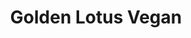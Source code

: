 ---
title:  "Golden Lotus Vegan"
address: "341-343 King Street, Newtown, NSW 2042"
voucher_link: "https://order.goldenlotus-vegan.com/"
delivery_link: "https://order.goldenlotus-vegan.com/"
image: "https://static.wixstatic.com/media/f92552_3ba3cc8dd9ba4ea494a695e12879ba05~mv2_d_5296_3531_s_4_2.jpg/v1/fill/w_573,h_382,fp_0.50_0.50,q_90/f92552_3ba3cc8dd9ba4ea494a695e12879ba05~mv2_d_5296_3531_s_4_2.webp"
---